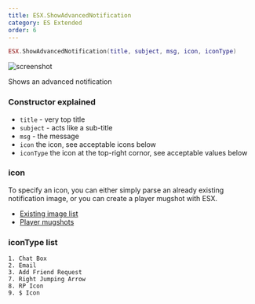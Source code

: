 ```yaml
---
title: ESX.ShowAdvancedNotification
category: ES Extended
order: 6
---
```


```lua
ESX.ShowAdvancedNotification(title, subject, msg, icon, iconType)
```

![screenshot](https://i.imgur.com/bX1oxrF.jpg)

Shows an advanced notification

### Constructor explained
- `title` - very top title
- `subject` - acts like a sub-title
- `msg` - the message
- `icon` the icon, see acceptable icons below
- `iconType` the icon at the top-right cornor, see acceptable values below

### icon
To specify an icon, you can either simply parse an already existing notification image, or you can create a player mugshot with ESX.
- [Existing image list](https://wiki.gtanet.work/index.php?title=Notification_Pictures)
- [Player mugshots](esx.game.getpedmugshot.md)

### iconType list
```
1. Chat Box
2. Email
3. Add Friend Request
7. Right Jumping Arrow
8. RP Icon
9. $ Icon
```
